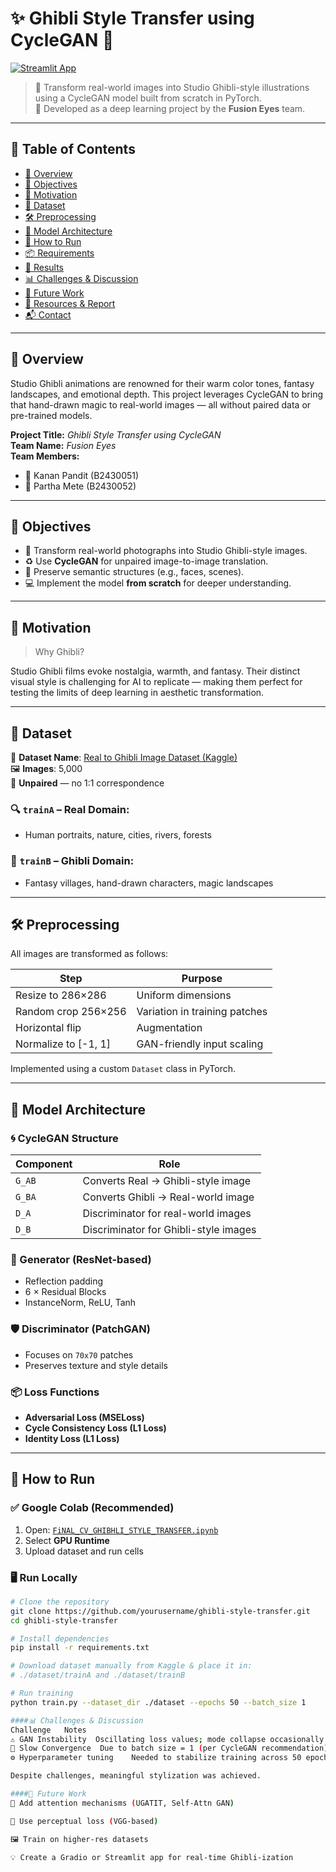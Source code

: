 # ✨ Ghibli Style Transfer using CycleGAN 🎨
[![Streamlit App](https://static.streamlit.io/badges/streamlit_badge_black_white.svg)](https://cyclegan-app-6cvc3wgympvy9tskshngmf.streamlit.app/)



> 🧠 Transform real-world images into Studio Ghibli-style illustrations using a CycleGAN model built from scratch in PyTorch.  
> 🚀 Developed as a deep learning project by the **Fusion Eyes** team.

---

## 📌 Table of Contents

- [📖 Overview](#-overview)
- [🎯 Objectives](#-objectives)
- [🧠 Motivation](#-motivation)
- [📁 Dataset](#-dataset)
- [🛠 Preprocessing](#-preprocessing)
- [🧰 Model Architecture](#-model-architecture)
- [🧪 How to Run](#-how-to-run)
- [📦 Requirements](#-requirements)
- [📸 Results](#-results)
- [📊 Challenges & Discussion](#-challenges--discussion)
- [🔮 Future Work](#-future-work)
- [📄 Resources & Report](#-resources--report)
- [📬 Contact](#-contact)

---

## 📖 Overview

Studio Ghibli animations are renowned for their warm color tones, fantasy landscapes, and emotional depth. This project leverages CycleGAN to bring that hand-drawn magic to real-world images — all without paired data or pre-trained models.

**Project Title:** *Ghibli Style Transfer using CycleGAN*  
**Team Name:** *Fusion Eyes*  
**Team Members:**
- 👤 Kanan Pandit (B2430051)
- 👤 Partha Mete (B2430052)

---

## 🎯 Objectives

- 🧾 Transform real-world photographs into Studio Ghibli-style images.
- ♻️ Use **CycleGAN** for unpaired image-to-image translation.
- 🧱 Preserve semantic structures (e.g., faces, scenes).
- 💻 Implement the model **from scratch** for deeper understanding.

---

## 🧠 Motivation

> Why Ghibli?

Studio Ghibli films evoke nostalgia, warmth, and fantasy. Their distinct visual style is challenging for AI to replicate — making them perfect for testing the limits of deep learning in aesthetic transformation.

---

## 📁 Dataset

📂 **Dataset Name**: [Real to Ghibli Image Dataset (Kaggle)](https://www.kaggle.com/datasets/shubham1921/real-to-ghibli-image-dataset-5k-paired-images)  
🖼️ **Images**: 5,000  
🧾 **Unpaired** — no 1:1 correspondence

### 🔍 `trainA` – Real Domain:
- Human portraits, nature, cities, rivers, forests

### 🎨 `trainB` – Ghibli Domain:
- Fantasy villages, hand-drawn characters, magic landscapes

---

## 🛠 Preprocessing

All images are transformed as follows:

| Step              | Purpose                                    |
|-------------------|--------------------------------------------|
| Resize to 286×286 | Uniform dimensions                         |
| Random crop 256×256 | Variation in training patches            |
| Horizontal flip   | Augmentation                               |
| Normalize to [-1, 1] | GAN-friendly input scaling              |

Implemented using a custom `Dataset` class in PyTorch.

---

## 🧰 Model Architecture

### 🌀 CycleGAN Structure

| Component  | Role                                  |
|------------|----------------------------------------|
| `G_AB`     | Converts Real → Ghibli-style image     |
| `G_BA`     | Converts Ghibli → Real-world image     |
| `D_A`      | Discriminator for real-world images    |
| `D_B`      | Discriminator for Ghibli-style images  |

### 🧠 Generator (ResNet-based)

- Reflection padding
- 6 × Residual Blocks
- InstanceNorm, ReLU, Tanh

### 🛡️ Discriminator (PatchGAN)

- Focuses on `70x70` patches
- Preserves texture and style details

### 📦 Loss Functions

- **Adversarial Loss (MSELoss)**  
- **Cycle Consistency Loss (L1 Loss)**  
- **Identity Loss (L1 Loss)**

---

## 🧪 How to Run

### ✅ Google Colab (Recommended)

1. Open: [`FiNAL_CV_GHIBHLI_STYLE_TRANSFER.ipynb`](FiNAL_CV_GHIBHLI_STYLE_TRANSFER.ipynb)
2. Select **GPU Runtime**
3. Upload dataset and run cells

### 🖥️ Run Locally

```bash
# Clone the repository
git clone https://github.com/yourusername/ghibli-style-transfer.git
cd ghibli-style-transfer

# Install dependencies
pip install -r requirements.txt

# Download dataset manually from Kaggle & place it in:
# ./dataset/trainA and ./dataset/trainB

# Run training
python train.py --dataset_dir ./dataset --epochs 50 --batch_size 1

####📊 Challenges & Discussion
Challenge	Notes
⚠️ GAN Instability	Oscillating loss values; mode collapse occasionally
🐌 Slow Convergence	Due to batch size = 1 (per CycleGAN recommendation)
⚙️ Hyperparameter tuning	Needed to stabilize training across 50 epochs

Despite challenges, meaningful stylization was achieved.

####🔮 Future Work
🧠 Add attention mechanisms (UGATIT, Self-Attn GAN)

🎨 Use perceptual loss (VGG-based)

🖼️ Train on higher-res datasets

💡 Create a Gradio or Streamlit app for real-time Ghibli-ization


